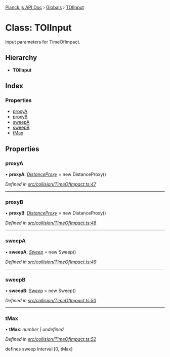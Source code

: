 [Planck.js API Doc](../README.md) › [Globals](../globals.md) › [TOIInput](toiinput.md)

# Class: TOIInput

Input parameters for TimeOfImpact.

## Hierarchy

* **TOIInput**

## Index

### Properties

* [proxyA](toiinput.md#proxya)
* [proxyB](toiinput.md#proxyb)
* [sweepA](toiinput.md#sweepa)
* [sweepB](toiinput.md#sweepb)
* [tMax](toiinput.md#tmax)

## Properties

###  proxyA

• **proxyA**: *[DistanceProxy](distanceproxy.md)* = new DistanceProxy()

*Defined in [src/collision/TimeOfImpact.ts:47](https://github.com/shakiba/planck.js/blob/b8c946c/src/collision/TimeOfImpact.ts#L47)*

___

###  proxyB

• **proxyB**: *[DistanceProxy](distanceproxy.md)* = new DistanceProxy()

*Defined in [src/collision/TimeOfImpact.ts:48](https://github.com/shakiba/planck.js/blob/b8c946c/src/collision/TimeOfImpact.ts#L48)*

___

###  sweepA

• **sweepA**: *[Sweep](sweep.md)* = new Sweep()

*Defined in [src/collision/TimeOfImpact.ts:49](https://github.com/shakiba/planck.js/blob/b8c946c/src/collision/TimeOfImpact.ts#L49)*

___

###  sweepB

• **sweepB**: *[Sweep](sweep.md)* = new Sweep()

*Defined in [src/collision/TimeOfImpact.ts:50](https://github.com/shakiba/planck.js/blob/b8c946c/src/collision/TimeOfImpact.ts#L50)*

___

###  tMax

• **tMax**: *number | undefined*

*Defined in [src/collision/TimeOfImpact.ts:52](https://github.com/shakiba/planck.js/blob/b8c946c/src/collision/TimeOfImpact.ts#L52)*

defines sweep interval [0, tMax]

